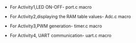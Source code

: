 - For Activity1,LED ON-OFF- port.c macro

- For Activity2,displaying the RAM table values- Adc.c macro

- For Activity3,PWM generation- timer.c macro

- For Activity4, UART communication- uart.c macro
